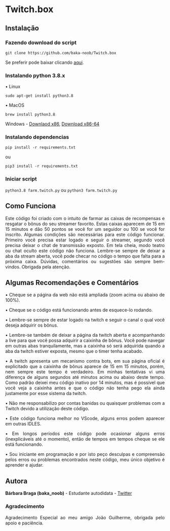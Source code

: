# Twitch.box

## Instalação

### Fazendo download do script

`git clone https://github.com/baka-noob/Twitch.box`

<p align="justify">Se preferir pode baixar clicando <a href="https://github.com/baka-noob/Twitch.box/archive/master.zip">aqui</a>.</p>

### Instalando python 3.8.x

• Linux

```console
sudo apt-get install python3.8
```

• MacOS

```console
brew install python3.8
```

Windows - <a href="https://www.python.org/ftp/python/3.8.3/python-3.8.3.exe">Downlaod x86</a>, <a href="https://www.python.org/ftp/python/3.8.3/python-3.8.3-amd64.exe">Download x86-64</a>

### Instalando dependencias

```console
pip install -r requirements.txt
```

ou

```console
pip3 install -r requirements.txt
```

### Iniciar script

`python3.8 farm.twitch.py`
ou
`python3 farm.twitch.py`

## Como Funciona

<p align="justify">Este código foi criado com o intuito de farmar as caixas de recompensas e resgatar o bônus do seu streamer favorito. Estas caixas aparecem de 15 em 15 minutos e dão 50 pontos se você for um seguidor ou 100 se você for inscrito. Algumas condições são necessárias para este código funcionar. Primeiro você precisa estar logado e seguir o streamer, segundo você precisa deixar o chat de transmissão exposto. Em tela cheia, modo teatro ou chat oculto este código não funciona. Lembre-se sempre de deixar a aba da stream aberta, você pode checar no código o tempo que falta para a próxima caixa. Dúvidas, comentários ou sugestões são sempre bem-vindos. Obrigada pela atenção.
</p>

## Algumas Recomendações e Comentários

<p align="justify">•	Cheque se a página da web não está ampliada (zoom acima ou abaixo de 100%).
<p align="justify">•	Cheque se o código está funcionando antes de esquece-lo rodando.
<p align="justify">•	Lembre-se sempre de estar logado na twitch e seguir o canal o qual você deseja adquirir os bônus.
<p align="justify">•	Lembre-se também de deixar a página da twitch aberta e acompanhando a live para que você possa adquirir a caixinha de bônus. Você pode navegar em outras abas tranquilamente, mas a caixinha só será adquirida quando a aba da twitch estiver exposta, mesmo que o timer tenha acabado.
<p align="justify">•	A twitch apresenta um mecanismo contra bots, em sua página oficial é explicitado que a caixinha de bônus aparece de 15 em 15 minutos, porém, nem sempre este tempo é verdadeiro. Em minhas tentativas vi uma diferença de alguns segundos até minutos acima ou abaixo deste tempo. Como padrão deixei meu código inativo por 14 minutos, mas é possível que você veja a caixinha antes e que o código não tenha pego ela ainda justamente por esse sistema da twitch. 
<p align="justify">•	Não me responsabilizo por contas banidas ou quaisquer problemas com a Twitch devido a utilização deste código.
<p align="justify">•	Este código funciona melhor no VScode, alguns erros podem aparecer em outras IDLES.
<p align="justify">•	Em longos períodos este código pode ocasionar alguns erros (inexplicáveis até o momento), então de tempos em tempos cheque se ele está funcionando.
<p align="justify">•	Sou iniciante em programação e por isto peço desculpas e compreensão pelos erros ou problemas encontrados neste código, meu único objetivo é aprender e ajudar.
</p>

## Autora

**Bárbara Braga (baka_noob)** - Estudante autodidata - [Twitter](https://twitter.com/quenhebarbara)


### Agradecimento

<p align="justify"> Agradecimento Especial ao meu amigo João Guilherme, obrigada pelo apoio e paciência.
